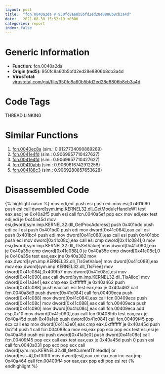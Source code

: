 ```yaml
---
layout: post
title:  "fcn.0040a2da @ 950fc8a60b5bfd2ed28e8806b8cb3a4d"
date:   2021-08-30 15:52:19 +0300
categories: report
index: false
---
```


# Generic Information
- **Function:** fcn.0040a2da
- **Origin (md5):** 950fc8a60b5bfd2ed28e8806b8cb3a4d
- **VirusTotal:** [virustotal.com/gui/file/950fc8a60b5bfd2ed28e8806b8cb3a4d][virustotal_ref]

# Code Tags
<span class="tag" id="THREAD">THREAD</span>
<span class="tag" id="LINKING">LINKING</span>


# Similar Functions

1. [fcn.0040ec8a][similar_1_ref] (sim.: 0.9127734090889289)
2. [fcn.0041e4fd][similar_2_ref] (sim.: 0.9069957710427627)
3. [fcn.0041e4fd][similar_3_ref] (sim.: 0.9069957710427627)
4. [fcn.00410abb][similar_4_ref] (sim.: 0.9069816742912258)
5. [fcn.004188c3][similar_5_ref] (sim.: 0.9069280857653628)


# Disassembled Code

{% highlight nasm %}
mov edi,edi
push esi
push edi
mov esi,0x401b90
push esi
call dword[sym.imp.KERNEL32.dll_GetModuleHandleW]
test eax,eax
jne 0x40a2f5
push esi
call fcn.0040a5ef
pop ecx
mov edi,eax
test edi,edi
je 0x40a45d
mov esi,dword[sym.imp.KERNEL32.dll_GetProcAddress]
push 0x401bdc
push edi
call esi
push 0x401bd0
push edi
mov dword[0x41c084],eax
call esi
push 0x401bc4
push edi
mov dword[0x41c088],eax
call esi
push 0x401bbc
push edi
mov dword[0x41c08c],eax
call esi
cmp dword[0x41c084],0
mov esi,dword[sym.imp.KERNEL32.dll_TlsSetValue]
mov dword[0x41c090],eax
je 0x40a35e
cmp dword[0x41c088],0
je 0x40a35e
cmp dword[0x41c08c],0
je 0x40a35e
test eax,eax
jne 0x40a382
mov eax,dword[sym.imp.KERNEL32.dll_TlsGetValue]
mov dword[0x41c088],eax
mov eax,dword[sym.imp.KERNEL32.dll_TlsFree]
mov dword[0x41c084],0x409fb7
mov dword[0x41c08c],esi
mov dword[0x41c090],eax
call dword[sym.imp.KERNEL32.dll_TlsAlloc]
mov dword[0x41a3e4],eax
cmp eax,0xffffffff
je 0x40a462
push dword[0x41c088]
push eax
call esi
test eax,eax
je 0x40a462
call fcn.0040a8d9
push dword[0x41c084]
call fcn.00409eca
push dword[0x41c088]
mov dword[0x41c084],eax
call fcn.00409eca
push dword[0x41c08c]
mov dword[0x41c088],eax
call fcn.00409eca
push dword[0x41c090]
mov dword[0x41c08c],eax
call fcn.00409eca
add esp,0x10
mov dword[0x41c090],eax
call fcn.00408fdb
test eax,eax
je 0x40a45d
push 0x40a1ab
push dword[0x41c084]
call fcn.00409f45
pop ecx
call eax
mov dword[0x41a3e0],eax
cmp eax,0xffffffff
je 0x40a45d
push 0x214
push 1
call fcn.004089ca
mov esi,eax
pop ecx
pop ecx
test esi,esi
je 0x40a45d
push esi
push dword[0x41a3e0]
push dword[0x41c08c]
call fcn.00409f45
pop ecx
call eax
test eax,eax
je 0x40a45d
push 0
push esi
call fcn.0040a031
pop ecx
pop ecx
call dword[sym.imp.KERNEL32.dll_GetCurrentThreadId]
or dword[esi+4],0xffffffff
mov dword[esi],eax
xor eax,eax
inc eax
jmp 0x40a464
call fcn.00409ff4
xor eax,eax
pop edi
pop esi
ret 
{% endhighlight %}


[similar_1_ref]: /report/fcn.0040ec8a@3752616178fdbffef61ac0481dbc8e8d
[similar_2_ref]: /report/fcn.0041e4fd@88e03379526f823ce2de3b236adcaf80
[similar_3_ref]: /report/fcn.0041e4fd@7e044e51324f9f80f4e97d8f3549c003
[similar_4_ref]: /report/fcn.00410abb@591592f0b79217fc95d61f8c4f595f30
[similar_5_ref]: /report/fcn.004188c3@f5b8476c36459986b226c45654aeb016
[virustotal_ref]: https://www.virustotal.com/gui/file/950fc8a60b5bfd2ed28e8806b8cb3a4d